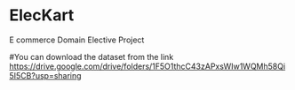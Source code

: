 # ElecKart
E commerce Domain Elective Project

#You can download the dataset from the link https://drive.google.com/drive/folders/1F5O1thcC43zAPxsWIw1WQMh58Qi5I5CB?usp=sharing

